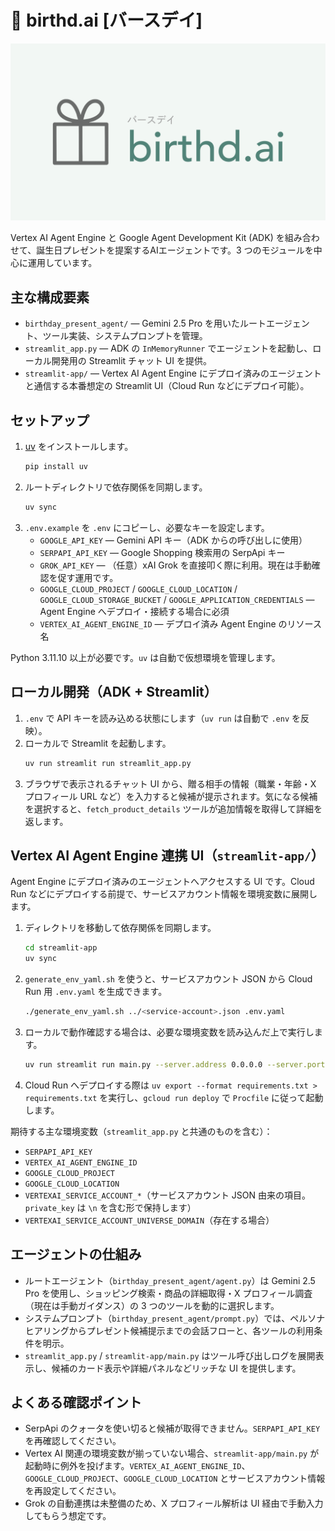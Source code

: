 # 🎁 birthd.ai [バースデイ]

<div align="center">
  <img src="public/birthd.ai logo.png" alt="birthd.ai logo" width="600">
</div>

Vertex AI Agent Engine と Google Agent Development Kit (ADK) を組み合わせて、誕生日プレゼントを提案するAIエージェントです。3 つのモジュールを中心に運用しています。

## 主な構成要素
- `birthday_present_agent/` — Gemini 2.5 Pro を用いたルートエージェント、ツール実装、システムプロンプトを管理。
- `streamlit_app.py` — ADK の `InMemoryRunner` でエージェントを起動し、ローカル開発用の Streamlit チャット UI を提供。
- `streamlit-app/` — Vertex AI Agent Engine にデプロイ済みのエージェントと通信する本番想定の Streamlit UI（Cloud Run などにデプロイ可能）。

## セットアップ
1. [uv](https://github.com/astral-sh/uv) をインストールします。
   ```bash
   pip install uv
   ```
2. ルートディレクトリで依存関係を同期します。
   ```bash
   uv sync
   ```
3. `.env.example` を `.env` にコピーし、必要なキーを設定します。
   - `GOOGLE_API_KEY` — Gemini API キー（ADK からの呼び出しに使用）
   - `SERPAPI_API_KEY` — Google Shopping 検索用の SerpApi キー
   - `GROK_API_KEY` — （任意）xAI Grok を直接叩く際に利用。現在は手動確認を促す運用です。
   - `GOOGLE_CLOUD_PROJECT` / `GOOGLE_CLOUD_LOCATION` / `GOOGLE_CLOUD_STORAGE_BUCKET` / `GOOGLE_APPLICATION_CREDENTIALS` — Agent Engine へデプロイ・接続する場合に必須
   - `VERTEX_AI_AGENT_ENGINE_ID` — デプロイ済み Agent Engine のリソース名

Python 3.11.10 以上が必要です。`uv` は自動で仮想環境を管理します。

## ローカル開発（ADK + Streamlit）
1. `.env` で API キーを読み込める状態にします（`uv run` は自動で `.env` を反映）。
2. ローカルで Streamlit を起動します。
   ```bash
   uv run streamlit run streamlit_app.py
   ```
3. ブラウザで表示されるチャット UI から、贈る相手の情報（職業・年齢・X プロフィール URL など）を入力すると候補が提示されます。気になる候補を選択すると、`fetch_product_details` ツールが追加情報を取得して詳細を返します。

## Vertex AI Agent Engine 連携 UI（`streamlit-app/`）
Agent Engine にデプロイ済みのエージェントへアクセスする UI です。Cloud Run などにデプロイする前提で、サービスアカウント情報を環境変数に展開します。

1. ディレクトリを移動して依存関係を同期します。
   ```bash
   cd streamlit-app
   uv sync
   ```
2. `generate_env_yaml.sh` を使うと、サービスアカウント JSON から Cloud Run 用 `.env.yaml` を生成できます。
   ```bash
   ./generate_env_yaml.sh ../<service-account>.json .env.yaml
   ```
3. ローカルで動作確認する場合は、必要な環境変数を読み込んだ上で実行します。
   ```bash
   uv run streamlit run main.py --server.address 0.0.0.0 --server.port 8501
   ```
4. Cloud Run へデプロイする際は `uv export --format requirements.txt > requirements.txt` を実行し、`gcloud run deploy` で `Procfile` に従って起動します。

期待する主な環境変数（`streamlit_app.py` と共通のものを含む）：
- `SERPAPI_API_KEY`
- `VERTEX_AI_AGENT_ENGINE_ID`
- `GOOGLE_CLOUD_PROJECT`
- `GOOGLE_CLOUD_LOCATION`
- `VERTEXAI_SERVICE_ACCOUNT_*`（サービスアカウント JSON 由来の項目。`private_key` は `\n` を含む形で保持します）
- `VERTEXAI_SERVICE_ACCOUNT_UNIVERSE_DOMAIN`（存在する場合）

## エージェントの仕組み
- ルートエージェント（`birthday_present_agent/agent.py`）は Gemini 2.5 Pro を使用し、ショッピング検索・商品の詳細取得・X プロフィール調査（現在は手動ガイダンス）の 3 つのツールを動的に選択します。
- システムプロンプト（`birthday_present_agent/prompt.py`）では、ペルソナヒアリングからプレゼント候補提示までの会話フローと、各ツールの利用条件を明示。
- `streamlit_app.py` / `streamlit-app/main.py` はツール呼び出しログを展開表示し、候補のカード表示や詳細パネルなどリッチな UI を提供します。

## よくある確認ポイント
- SerpApi のクォータを使い切ると候補が取得できません。`SERPAPI_API_KEY` を再確認してください。
- Vertex AI 関連の環境変数が揃っていない場合、`streamlit-app/main.py` が起動時に例外を投げます。`VERTEX_AI_AGENT_ENGINE_ID`、`GOOGLE_CLOUD_PROJECT`、`GOOGLE_CLOUD_LOCATION` とサービスアカウント情報を再設定してください。
- Grok の自動連携は未整備のため、X プロフィール解析は UI 経由で手動入力してもらう想定です。

